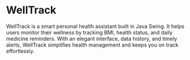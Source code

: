 # WellTrack
WellTrack is a smart personal health assistant built in Java Swing. It helps users monitor their wellness by tracking BMI, health status, and daily medicine reminders. With an elegant interface, data history, and timely alerts, WellTrack simplifies health management and keeps you on track effortlessly.
